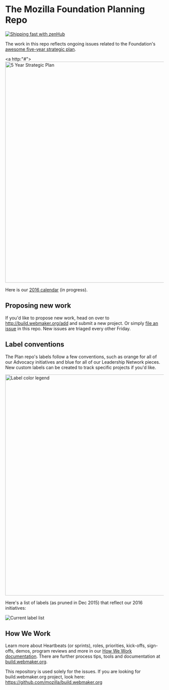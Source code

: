 # The Mozilla Foundation Planning Repo
[![Shipping fast with zenHub](https://raw.githubusercontent.com/ZenHubIO/support/master/zenhub-badge.png)](https://zenhub.com)

The work in this repo reflects ongoing issues related to the Foundation's [awesome five-year strategic plan](https://wiki.mozilla.org/MoFo_2020).

<a http:"#"><img src="https://s3.amazonaws.com/f.cl.ly/items/3M2x2K1U1G0T3F3L2t33/strategic-plan.png?v=b267ee17" alt="5 Year Strategic Plan" width=700px></a>

Here is our [2016 calendar](http://mzl.la/2016_calendar) (in progress).

## Proposing new work
If you'd like to propose new work, head on over to http://build.webmaker.org/add and submit a new project. Or simply [file an issue](https://github.com/MozillaFoundation/plan/issues) in this repo. New issues are triaged every other Friday.

## Label conventions
The Plan repo's labels follow a few conventions, such as orange for all of our Advocacy initiatives and blue for all of our Leadership Network pieces. New custom labels can be created to track specific projects if you'd like.

<img src="https://s3.amazonaws.com/f.cl.ly/items/3F2e3n1p3E1v1Z2V0q1F/label-conventions.png?v=044a466d" alt="Label color legend" width="700px">

Here's a list of labels (as pruned in Dec 2015) that reflect our 2016 initiatives:

<img src="https://s3.amazonaws.com/f.cl.ly/items/031F2c2d1e3P2x3a201h/current-labels.png?v=6f2221d8" alt="Current label list">

## How We Work
Learn more about Heartbeats (or sprints), roles, priorities, kick-offs, sign-offs, demos, program reviews and more in our [How We Work documentation](http://book.webmaker.org/). There are further process tips, tools and documentation at [build.webmaker.org](http://build.webmaker.org).

This repository is used solely for the issues. If you are looking for build.webmaker.org project, look here: https://github.com/mozilla/build.webmaker.org
